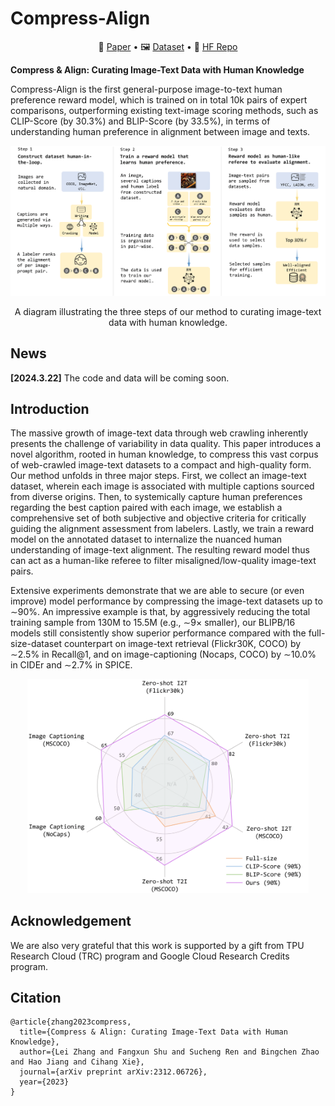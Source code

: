 # Compress-Align

<p align="center">
   📃 <a href="https://arxiv.org/abs/2312.06726" target="_blank">Paper</a> • 🖼 <a href="https://huggingface.co/datasets/yusalei/COCO-HF" target="_blank">Dataset</a> • 🤗 <a href="https://huggingface.co/yusalei/Compress-Align" target="_blank">HF Repo</a> <br>
</p>

**Compress & Align: Curating Image-Text Data with Human Knowledge**

Compress-Align is the first general-purpose image-to-text human preference reward model, which is trained on in total 10k pairs of expert comparisons, outperforming existing text-image scoring methods, such as CLIP-Score (by 30.3%) and BLIP-Score (by 33.5%), in terms of understanding human preference in alignment between image and texts.


<body>
<p align="center">
  <img src="figs/method.png" width="800">
</p>
<p align="center">
  A diagram illustrating the three steps of our method to curating image-text data with human knowledge.
</p>
</body>

## News

**[2024.3.22]** The code and data will be coming soon.

## Introduction

The massive growth of image-text data through web crawling inherently presents the challenge of variability in data quality. This paper introduces a novel algorithm, rooted in human knowledge, to compress this vast corpus
of web-crawled image-text datasets to a compact and high-quality form. Our method unfolds in three major steps. First, we collect an image-text dataset, wherein each image is associated with multiple captions sourced from diverse origins. Then, to systemically capture human preferences regarding the best caption paired with each image, we establish a comprehensive set of both subjective and objective criteria for critically guiding the alignment assessment from labelers. Lastly, we train a reward model on the annotated dataset to internalize the nuanced human understanding of image-text alignment. The resulting reward model thus can act as a human-like referee to filter misaligned/low-quality image-text pairs. 

Extensive experiments demonstrate that we are able to secure (or even improve) model performance by compressing the image-text datasets up to ∼90%. An impressive example is that, by aggressively reducing the total training sample from 130M to 15.5M (e.g., ∼9× smaller), our BLIPB/16 models still consistently show superior performance compared with the full-size-dataset counterpart on image-text retrieval (Flickr30K, COCO) by ∼2.5% in Recall@1, and on image-captioning (Nocaps, COCO) by ∼10.0% in CIDEr and ∼2.7% in SPICE.

<p align="center">
  <img src="figs/result.png" width="450">
</p>

## Acknowledgement

We are also very grateful that this work is supported by a gift from TPU Research Cloud (TRC) program and Google Cloud Research Credits program.

## Citation

```
@article{zhang2023compress,
  title={Compress & Align: Curating Image-Text Data with Human Knowledge},
  author={Lei Zhang and Fangxun Shu and Sucheng Ren and Bingchen Zhao and Hao Jiang and Cihang Xie},
  journal={arXiv preprint arXiv:2312.06726},
  year={2023}
}
```
